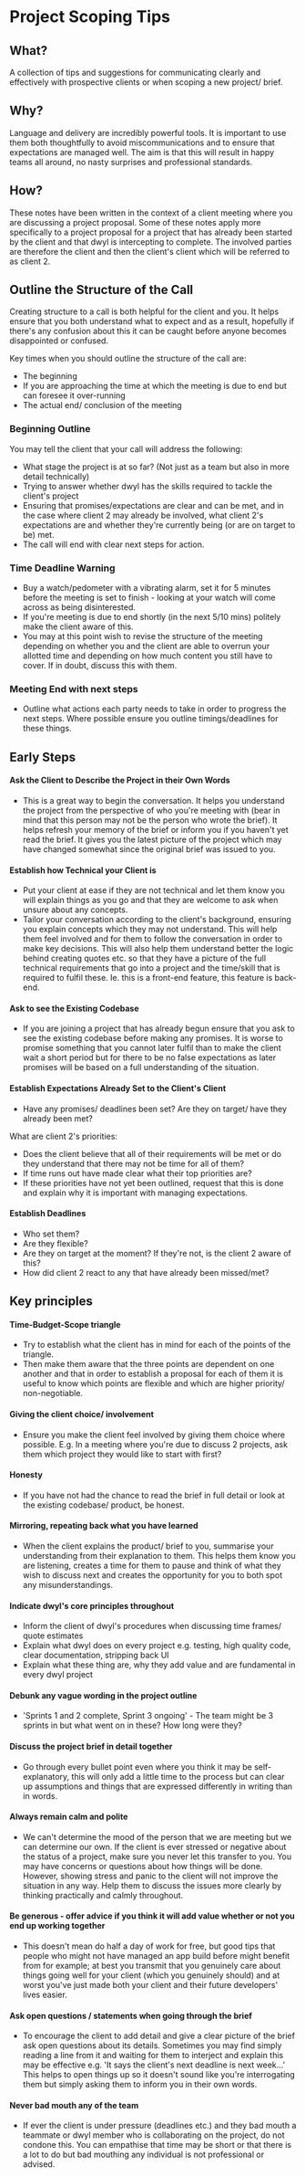 # Project Scoping Tips

## What?
A collection of tips and suggestions for communicating clearly and effectively with prospective clients or when scoping a new project/ brief.

## Why?
Language and delivery are incredibly powerful tools. It is important to use them both thoughtfully to avoid miscommunications and to ensure that expectations are managed well. The aim is that this will result in happy teams all around, no nasty surprises and professional standards.

## How?

These notes have been written in the context of a client meeting where you are discussing a project proposal. Some of these notes apply more specifically to a project proposal for a project that has already been started by the client and that dwyl is intercepting to complete. The involved parties are therefore the client and then the client's client which will be referred to as client 2.

## Outline the Structure of the Call

Creating structure to a call is both helpful for the client and you. It helps ensure that you both understand what to expect and as a result, hopefully if there's any confusion about this it can be caught before anyone becomes disappointed or confused.

Key times when you should outline the structure of the call are:

- The beginning
- If you are approaching the time at which the meeting is due to end but can foresee it over-running
- The actual end/ conclusion of the meeting

### Beginning Outline

You may tell the client that your call will address the following:
- What stage the project is at so far? (Not just as a team but also in more detail technically)
- Trying to answer whether dwyl has the skills required to tackle the client's project
- Ensuring that promises/expectations are clear and can be met, and in the case where client 2 may already be involved, what client 2's expectations are and whether they're currently being (or are on target to be) met.
- The call will end with clear next steps for action.

### Time Deadline Warning

- Buy a watch/pedometer with a vibrating alarm, set it for 5 minutes before the meeting is set to finish - looking at your watch will come across as being disinterested.
- If you're meeting is due to end shortly (in the next 5/10 mins) politely make the client aware of this.
- You may at this point wish to revise the structure of the meeting depending on whether you and the client are able to overrun your allotted time and depending on how much content you still have to cover. If in doubt, discuss this with them.

### Meeting End with next steps

- Outline what actions each party needs to take in order to progress the next steps. Where possible ensure you outline timings/deadlines for these things.

## Early Steps

#### Ask the Client to Describe the Project in their Own Words
- This is a great way to begin the conversation. It helps you understand the project from the perspective of who you're meeting with (bear in mind that this person may not be the person who wrote the brief). It helps refresh your memory of the brief or inform you if you haven't yet read the brief. It gives you the latest picture of the project which may have changed somewhat since the original brief was issued to you.

#### Establish how Technical your Client is
- Put your client at ease if they are not technical and let them know you will explain things as you go and that they are welcome to ask when unsure about any concepts.
- Tailor your conversation according to the client's background, ensuring you explain concepts which they may not understand. This will help them feel involved and for them to follow the conversation in order to make key decisions. This will also help them understand better the logic behind creating quotes etc. so that they have a picture of the full technical requirements that go into a project and the time/skill that is required to fulfil these. Ie. this is a front-end feature, this feature is back-end.

#### Ask to see the Existing Codebase
- If you are joining a project that has already begun ensure that you ask to see the existing codebase before making any promises. It is worse to promise something that you cannot later fulfil than to make the client wait a short period but for there to be no false expectations as later promises will be based on a full understanding of the situation.

#### Establish Expectations Already Set to the Client's Client
- Have any promises/ deadlines been set? Are they on target/ have they already been met?

What are client 2's priorities:
- Does the client believe that all of their requirements will be met or do they understand that there may not be time for all of them?
- If time runs out have made clear what their top priorities are?
- If these priorities have not yet been outlined, request that this is done and explain why it is important with managing expectations.

#### Establish Deadlines
- Who set them?
- Are they flexible?
- Are they on target at the moment? If they're not, is the client 2 aware of this?
- How did client 2 react to any that have already been missed/met?

## Key principles

#### Time-Budget-Scope triangle
- Try to establish what the client has in mind for each of the points of the triangle.
- Then make them aware that the three points are dependent on one another and that in order to establish a proposal for each of them it is useful to know which points are flexible and which are higher priority/ non-negotiable.

#### Giving the client choice/ involvement
- Ensure you make the client feel involved by giving them choice where possible. E.g. In a meeting where you're due to discuss 2 projects, ask them which project they would like to start with first?

#### Honesty
- If you have not had the chance to read the brief in full detail or look at the existing codebase/ product, be honest.

#### Mirroring, repeating back what you have learned
- When the client explains the product/ brief to you, summarise your understanding from their explanation to them. This helps them know you are listening, creates a time for them to pause and think of what they wish to discuss next and creates the opportunity for you to both spot any misunderstandings.

#### Indicate dwyl's core principles throughout
- Inform the client of dwyl's procedures when discussing time frames/ quote estimates
- Explain what dwyl does on every project e.g. testing, high quality code, clear documentation, stripping back UI
- Explain what these thing are, why they add value and are fundamental in every dwyl project

#### Debunk any vague wording in the project outline
- 'Sprints 1 and 2 complete, Sprint 3 ongoing' - The team might be 3 sprints in but what went on in these? How long were they?

#### Discuss the project brief in detail together
- Go through every bullet point even where you think it may be self-explanatory, this will only add a little time to the process but can clear up assumptions and things that are expressed differently in writing than in words.

#### Always remain calm and polite
- We can't determine the mood of the person that we are meeting but we can determine our own. If the client is ever stressed or negative about the status of a project, make sure you never let this transfer to you. You may have concerns or questions about how things will be done. However, showing stress and panic to the client will not improve the situation in any way. Help them to discuss the issues more clearly by thinking practically and calmly throughout.

#### Be generous - offer advice if you think it will add value whether or not you end up working together
- This doesn't mean do half a day of work for free, but good tips that people who might not have managed an app build before might benefit from for example; at best you transmit that you genuinely care about things going well for your client (which you genuinely should) and at worst you've just made both your client and their future developers' lives easier.

#### Ask open questions / statements when going through the brief
- To encourage the client to add detail and give a clear picture of the brief ask open questions about its details. Sometimes you may find simply reading a line from it and waiting for them to interject and explain this may be effective e.g. 'It says the client's next deadline is next week...' This helps to open things up so it doesn't sound like you're interrogating them but simply asking them to inform you in their own words.

#### Never bad mouth any of the team
- If ever the client is under pressure (deadlines etc.) and they bad mouth a teammate or dwyl member who is collaborating on the project, do not condone this. You can empathise that time may be short or that there is a lot to do but bad mouthing any individual is not professional or advised.
